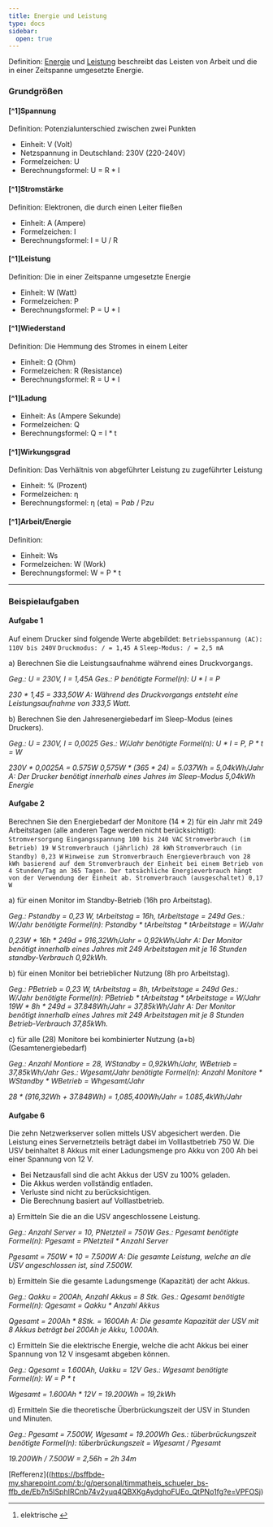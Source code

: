 ```yaml
---
title: Energie und Leistung
type: docs
sidebar:
  open: true
---
```



Definition: [Energie](https://de.wikipedia.org/wiki/Energie) und [Leistung](https://de.wikipedia.org/wiki/Leistung_\(Physik\)) beschreibt das Leisten von Arbeit und die in einer Zeitspanne umgesetzte Energie.

### Grundgrößen

#### [^1]Spannung

Definition: Potenzialunterschied zwischen zwei Punkten
- Einheit: V (Volt)
- Netzspannung in Deutschland: 230V (220-240V) 
- Formelzeichen: U
- Berechnungsformel: U = R * I

#### [^1]Stromstärke

Definition: Elektronen, die durch einen Leiter fließen
- Einheit: A (Ampere)
- Formelzeichen: I
- Berechnungsformel: I = U / R

#### [^1]Leistung

Definition: Die in einer Zeitspanne umgesetzte Energie
- Einheit: W (Watt)
- Formelzeichen: P
- Berechnungsformel: P = U * I

#### [^1]Wiederstand

Definition: Die Hemmung des Stromes in einem Leiter
- Einheit: Ω (Ohm)
- Formelzeichen: R (Resistance)
- Berechnungsformel: R = U * I

#### [^1]Ladung

- Einheit: As (Ampere Sekunde)
- Formelzeichen: Q
- Berechnungsformel: Q = I * t

#### [^1]**Wirkungsgrad**

Definition: Das Verhältnis von abgeführter Leistung zu zugeführter Leistung
- Einheit: % (Prozent)
- Formelzeichen: η
- Berechnungsformel: η (eta) = P$ab$ / P$zu$

#### [^1]Arbeit/Energie

Definition:
- Einheit: Ws
- Formelzeichen: W (Work)
- Berechnungsformel: W = P * t

---

### Beispielaufgaben

#### Aufgabe 1

Auf einem Drucker sind folgende Werte abgebildet: `Betriebsspannung (AC): 110V bis 240V` `Druckmodus: / = 1,45 A` `Sleep-Modus: / = 2,5 mA`

a) Berechnen Sie die Leistungsaufnahme während eines Druckvorgangs.


*Geg.: U = 230V, I = 1,45A*
*Ges.: P*
*benötigte Formel(n): U * I = P*

*230 * 1,45 = 333,50W*
*A: Während des Druckvorgangs entsteht eine Leistungsaufnahme von 333,5 Watt.*


b) Berechnen Sie den Jahresenergiebedarf im Sleep-Modus (eines Druckers).

*Geg.: U = 230V, I = 0,0025*
*Ges.: W/Jahr*
*benötigte Formel(n): U * I = P, P * t = W*

*230V * 0,0025A = 0.575W*
*0,575W * (365 * 24) = 5.037Wh = 5,04kWh/Jahr*
*A: Der Drucker benötigt innerhalb eines Jahres im Sleep-Modus 5,04kWh Energie*

#### Aufgabe 2

Berechnen Sie den Energiebedarf der Monitore (14 * 2) für ein Jahr mit 249 Arbeitstagen (alle anderen Tage werden nicht berücksichtigt): `Stromversorgung Eingangsspannung 100 bis 240 VAC` `Stromverbrauch (im Betrieb) 19 W` `Stromverbrauch (jährlich) 28 kWh` `Stromverbrauch (in Standby) 0,23 W` `Hinweise zum Stromverbrauch Energieverbrauch von 28 kWh basierend auf dem Stromverbrauch der Einheit bei einem Betrieb von 4 Stunden/Tag an 365 Tagen. Der tatsächliche Energieverbrauch hängt von der Verwendung der Einheit ab. Stromverbrauch (ausgeschaltet) 0,17 W`

a) für einen Monitor im Standby-Betrieb (16h pro Arbeitstag).

*Geg.: P$standby$ = 0,23 W, tArbeitstag = 16h, tArbeitstage = 249d*
*Ges.: W/Jahr*
*benötigte Formel(n): P$standby$ * tArbeitstag * tArbeitstage = W/Jahr*

*0,23W * 16h * 249d = 916,32Wh/Jahr = 0,92kWh/Jahr*
*A: Der Monitor benötigt innerhalb eines Jahres mit 249 Arbeitstagen mit je 16 Stunden standby-Verbrauch 0,92kWh.*

b) für einen Monitor bei betrieblicher Nutzung (8h pro Arbeitstag).

*Geg.: P$Betrieb$ = 0,23 W, tArbeitstag = 8h, tArbeitstage = 249d*
*Ges.: W/Jahr*
*benötigte Formel(n): P$Betrieb$ * tArbeitstag * tArbeitstage = W/Jahr*
*19W * 8h * 249d = 37.848Wh/Jahr = 37,85kWh/Jahr*
*A: Der Monitor benötigt innerhalb eines Jahres mit 249 Arbeitstagen mit je 8 Stunden Betrieb-Verbrauch 37,85kWh.*

c) für alle (28) Monitore bei kombinierter Nutzung (a+b) (Gesamtenergiebedarf)

*Geg.: Anzahl Montiore = 28, WStandby = 0,92kWh/Jahr, WBetrieb = 37,85kWh/Jahr*
*Ges.: Wgesamt/Jahr*
*benötigte Formel(n): Anzahl Monitore * WStandby * WBetrieb = Whgesamt/Jahr*

*28 * (916,32Wh + 37.848Wh) = 1,085,400Wh/Jahr = 1.085,4kWh/Jahr*
#### Aufgabe 6

Die zehn Netzwerkserver sollen mittels USV abgesichert werden. Die Leistung eines Servernetzteils beträgt dabei im Volllastbetrieb 750 W. Die USV beinhaltet 8 Akkus mit einer Ladungsmenge pro Akku von 200 Ah bei einer Spannung von 12 V.
- Bei Netzausfall sind die acht Akkus der USV zu 100% geladen.
- Die Akkus werden vollständig entladen. 
- Verluste sind nicht zu berücksichtigen.
- Die Berechnung basiert auf Volllastbetrieb.

a) Ermitteln Sie die an die USV angeschlossene Leistung.

*Geg.: Anzahl Server = 10, PNetzteil = 750W*
*Ges.: Pgesamt*
*benötigte Formel(n): Pgesamt = PNetzteil * Anzahl Server*

*Pgesamt = 750W * 10 = 7.500W*
*A: Die gesamte Leistung, welche an die USV angeschlossen ist, sind 7.500W.*

b) Ermitteln Sie die gesamte Ladungsmenge (Kapazität) der acht Akkus.

*Geg.: Qakku = 200Ah, Anzahl Akkus = 8 Stk.*
*Ges.: Qgesamt*
*benötigte Formel(n): Qgesamt = Qakku * Anzahl Akkus*

*Qgesamt = 200Ah * 8Stk. = 1600Ah*
*A: Die gesamte Kapazität der USV mit 8 Akkus beträgt bei 200Ah je Akku, 1.000Ah.*

c) Ermitteln Sie die elektrische Energie, welche die acht Akkus bei einer Spannung von 12 V insgesamt abgeben können.

*Geg.: Qgesamt = 1.600Ah, Uakku = 12V*
*Ges.: Wgesamt*
*benötigte Formel(n): W = P * t*

*Wgesamt = 1.600Ah * 12V = 19.200Wh = 19,2kWh*

d) Ermitteln Sie die theoretische Überbrückungszeit der USV in Stunden und Minuten.

*Geg.: Pgesamt = 7.500W, Wgesamt = 19.200Wh*
*Ges.: tüberbrückungszeit*
*benötigte Formel(n): tüberbrückungszeit = Wgesamt / Pgesamt*

*19.200Wh / 7.500W = 2,56h = 2h 34m*

[Refferenz]((https://bsffbde-my.sharepoint.com/:b:/g/personal/timmatheis_schueler_bs-ffb_de/Eb7n5ISphIRCnb74v2yuq4QBXKgAydghoFUEo_QtPNo1fg?e=VPFOSj)

---

1. elektrische [↩](https://bsffbde-my.sharepoint.com/my?id=%2Fpersonal%2Ftimmatheis%5Fschueler%5Fbs%2Dffb%5Fde%2FDocuments%2FObsidian%2DVault%2FIT%2DT%2FEnergie%20und%20Leistung%2Emd&parent=%2Fpersonal%2Ftimmatheis%5Fschueler%5Fbs%2Dffb%5Fde%2FDocuments%2FObsidian%2DVault%2FIT%2DT#fnref:1)